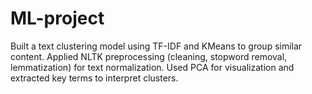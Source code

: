 # ML-project
Built a text clustering model using TF-IDF and KMeans to group similar content. Applied NLTK preprocessing (cleaning, stopword removal, lemmatization) for text normalization. Used PCA for visualization and extracted key terms to interpret clusters.
